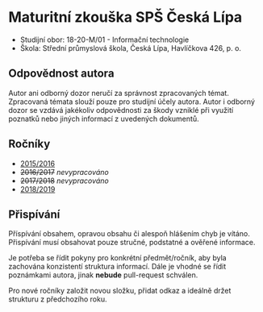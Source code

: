 # Maturitní zkouška SPŠ Česká Lípa
- Studijní obor: 18-20-M/01 - Informační technologie
- Škola: Střední průmyslová škola, Česká Lípa, Havlíčkova 426, p. o.

## Odpovědnost autora
Autor ani odborný dozor neručí za správnost zpracovaných témat. Zpracovaná témata slouží pouze pro studijní účely autora. Autor i odborný dozor se vzdává jakékoliv odpovědnosti za škody vzniklé při využití poznatků nebo jiných informací z uvedených dokumentů.

## Ročníky
- [2015/2016](2015-2016)
- ~~2016/2017~~ *nevypracováno*
- ~~2017/2018~~ *nevypracováno*
- [2018/2019](2018-2019)

## Přispívání
Příspívání obsahem, opravou obsahu či alespoň hlášením chyb je vítáno.  Přispívání musí obsahovat pouze stručné, podstatné a ověřené informace.

Je potřeba se řídit pokyny pro konkrétní předmět/ročník, aby byla zachována konzistentí struktura informací. Dále je vhodné se řídit poznámkami autora, jinak **nebude** pull-request schválen.

Pro nové ročníky založit novou složku, přidat odkaz a ideálně držet strukturu z předchozího roku.